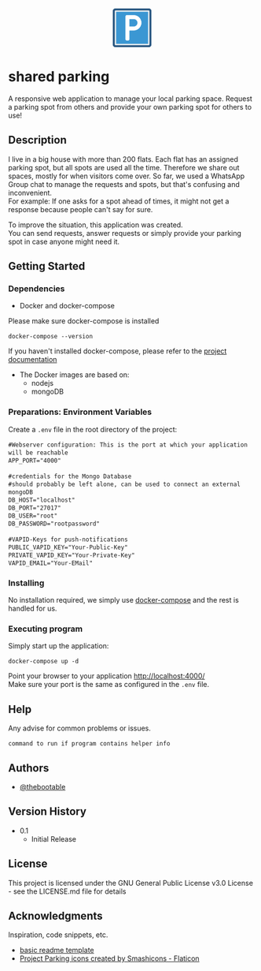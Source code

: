<div align="center">
<img src="www/img/parking.png" alt="parking" width="80" height="80"/>
</div>

# shared parking

 A responsive web application to manage your local parking space. Request a parking spot from others and provide your own parking spot for others to use!

## Description

I live in a big house with more than 200 flats. Each flat has an assigned parking spot, but all spots are used all the time.
Therefore we share out spaces, mostly for when visitors come over.
So far, we used a WhatsApp Group chat to manage the requests and spots, but that's confusing and inconvenient.  
For example: If one asks for a spot ahead of times, it might not get a response because people can't say for sure.

To improve the situation, this application was created.  
You can send requests, answer requests or simply provide your parking spot in case anyone might need it. 

## Getting Started

### Dependencies

* Docker and docker-compose

Please make sure docker-compose is installed
```
docker-compose --version
```

If you haven't installed docker-compose, please refer to the [project documentation](https://docs.docker.com/compose/install/)

* The Docker images are based on:
    * nodejs
    * mongoDB

### Preparations: Environment Variables
Create a `.env` file in the root directory of the project:
```
#Webserver configuration: This is the port at which your application will be reachable
APP_PORT="4000"

#credentials for the Mongo Database
#should probably be left alone, can be used to connect an external mongoDB
DB_HOST="localhost"
DB_PORT="27017"
DB_USER="root"
DB_PASSWORD="rootpassword"

#VAPID-Keys for push-notifications
PUBLIC_VAPID_KEY="Your-Public-Key"
PRIVATE_VAPID_KEY="Your-Private-Key"
VAPID_EMAIL="Your-EMail"
```

### Installing

No installation required, we simply use [docker-compose](https://docs.docker.com/compose/install/) and the rest is handled for us.

### Executing program

Simply start up the application:
```
docker-compose up -d
```
Point your browser to your application [http://localhost:4000/](http://localhost:4000/)  
Make sure your port is the same as configured in the `.env` file.

## Help

Any advise for common problems or issues.
```
command to run if program contains helper info
```

## Authors

* [@thebootable](https://github.com/thebootable)

## Version History

* 0.1
    * Initial Release

## License

This project is licensed under the GNU General Public License v3.0 License - see the LICENSE.md file for details

## Acknowledgments

Inspiration, code snippets, etc.
* [basic readme template](https://gist.github.com/DomPizzie/7a5ff55ffa9081f2de27c315f5018afc)
* [Project Parking icons created by Smashicons - Flaticon](https://www.flaticon.com/free-icons/parking)
